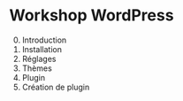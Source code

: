 # Workshop WordPress

0. Introduction
1. Installation
2. Réglages
3. Thèmes
4. Plugin
5. Création de plugin